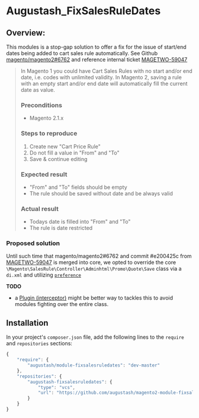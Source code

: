 # Augustash_FixSalesRuleDates

## Overview:

This modules is a stop-gap solution to offer a fix for the issue of start/end dates being added to cart sales rule automatically. See Github [magento/magento2#6762](https://github.com/magento/magento2/issues/6122) and reference internal ticket [MAGETWO-59047](https://github.com/magento/magento2/commit/e200425c1ecec910d50660fed8c422caa8d0971b)

> In Magento 1 you could have Cart Sales Rules with no start and/or end date, i.e. codes with unlimited validity. In Magento 2, saving a rule with an empty start and/or end date will automatically fill the current date as value.
>
> ### Preconditions
>
> + Magento 2.1.x
>
> ### Steps to reproduce
>
> 1. Create new "Cart Price Rule"
> 2. Do not fill a value in "From" and "To"
> 3. Save & continue editing
>
> ### Expected result
>
> + "From" and "To" fields should be empty
> + The rule should be saved without date and be always valid
>
> ### Actual result
>
> + Todays date is filled into "From" and "To"
> + The rule is date restricted

### Proposed solution

Until such time that magento/magento2#6762 and commit #e200425c from [MAGETWO-59047](https://github.com/magento/magento2/commit/e200425c1ecec910d50660fed8c422caa8d0971b) is merged into core, we opted to override the core `\Magento\SalesRule\Controller\Adminhtml\Promo\Quote\Save` class via a `di.xml` and utilizing [`preference`](http://devdocs.magento.com/guides/v2.0/extension-dev-guide/build/di-xml-file.html#abstraction-implementation-mappings)

**TODO**

+ a [Plugin (interceptor)](http://devdocs.magento.com/guides/v2.0/extension-dev-guide/plugins.html) might be better way to tackles this to avoid modules fighting over the entire class.


## Installation

In your project's `composer.json` file, add the following lines to the `require` and `repositories` sections:

```js
{
    "require": {
        "augustash/module-fixsalesruledates": "dev-master"
    },
    "repositories": {
        "augustash-fixsalesruledates": {
            "type": "vcs",
            "url": "https://github.com/augustash/magento2-module-fixsalesruledates.git"
        }
    }
}
```
